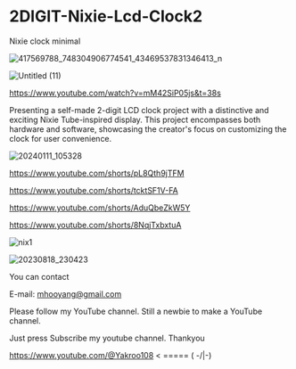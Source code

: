 # 2DIGIT-Nixie-Lcd-Clock2
Nixie clock minimal

![417569788_748304906774541_43469537831346413_n](https://github.com/YakrooThai/2DIGIT-Nixie-Lcd-Clock2/assets/56666070/da93b2b8-b47e-4360-ad54-ed73680ccde0)

![Untitled (11)](https://github.com/YakrooThai/2DIGIT-Nixie-Lcd-Clock2/assets/56666070/5902e26c-1eba-4914-8266-3a75b2cba123)


https://www.youtube.com/watch?v=mM42SiP05js&t=38s

Presenting a self-made 2-digit LCD clock project with a distinctive and exciting Nixie Tube-inspired display. 
This project encompasses both hardware and software, showcasing the creator's focus on customizing the clock for user convenience.

![20240111_105328](https://github.com/YakrooThai/2DIGIT-Nixie-Lcd-Clock2/assets/56666070/0f41a8cf-bbe5-476f-b309-3f00eec06b5f)

https://www.youtube.com/shorts/pL8Qth9jTFM


https://www.youtube.com/shorts/tcktSF1V-FA

https://www.youtube.com/shorts/AduQbeZkW5Y

https://www.youtube.com/shorts/8NqjTxbxtuA

![nix1](https://github.com/YakrooThai/2DIGIT-Nixie-Lcd-Clock2/assets/56666070/368ebfb0-9704-4f70-8ec6-462eedcf8f9b)


![20230818_230423](https://github.com/YakrooThai/2DIGIT-Nixie-Lcd-Clock2/assets/56666070/2b167c62-d693-4385-96fb-0c38ddb617f5)

You can contact

E-mail: mhooyang@gmail.com

Please follow my YouTube channel. Still a newbie to make a YouTube channel.

Just press Subscribe my youtube channel. Thankyou

https://www.youtube.com/@Yakroo108  < ===== ( -/|\-) 

